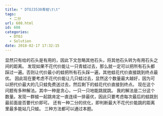 ```yaml
---
title: " DTOJ3530青蛙\t\t"
tags:
  - 二分
url: 608.html
id: 608
categories:
  - DTOJ
  - Solution
date: 2018-02-17 17:32:15
---
```


显然只有给的石头是有用的，因此下文忽略其他石头，将其他石头转为有用石头之间的距离。 发现如果不花代价能让一只青蛙过去，那么就一定可以把所有石头都踩过一遍。否则让代价最小的蛙把所有石头踩一遍，其他蛙花代价直接跳到终点最优。 因此现在要考虑不花代价能让几只蛙过去，显然这个数量最大越好，因为可以把代价最大的几只蛙免费送过去，然后剩下的蛙花代价直接到终点。 现在这个问题有多种解法。其中一种是贪心，一只一只地能跳就跳。 我的解法是二分这个数量。发现一群蛙一起跳肯定一直连续一排最优，因此只要考虑每次最后的蛙跳到最前面是否要代价即可。 还有一种二分的优化，即判断最大不花代价能跳的距离里最多能站几只蛙。 三种方法都可以通过本题。